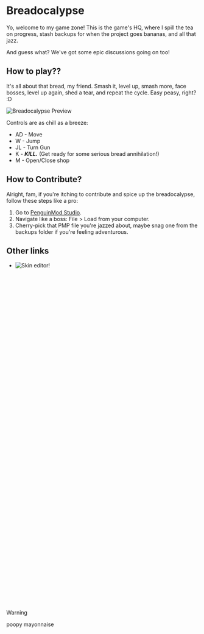 # Breadocalypse

Yo, welcome to my game zone! This is the game's HQ, where I spill the tea on progress, stash backups for when the project goes bananas, and all that jazz.

And guess what? We've got some epic discussions going on too!

## How to play??

It's all about that bread, my friend. Smash it, level up, smash more, face bosses, level up again, shed a tear, and repeat the cycle. Easy peasy, right? :D

![Breadocalypse Preview](https://github.com/KylomaskGamer/Breadocalypse/assets/83834554/df90bbba-9ef6-40d1-b592-d9878da940e8)

Controls are as chill as a breeze:

- AD - Move
- W - Jump
- JL - Turn Gun
- K - ***KILL.*** (Get ready for some serious bread annihilation!)
- M - Open/Close shop

## How to Contribute?

Alright, fam, if you're itching to contribute and spice up the breadocalypse, follow these steps like a pro:

1. Go to [PenguinMod Studio](https://studio.penguinmod.com/editor.html).
2. Navigate like a boss: File > Load from your computer.
3. Cherry-pick that PMP file you're jazzed about, maybe snag one from the backups folder if you're feeling adventurous.

## Other links
- ![Skin editor!](https://github.com/KylomaskGamer/Breadocalypse-Skin-Editor)
<br/>
<br/>
<br/>
<br/>
<br/>
<br/>
<br/>
<br/>
<br/>
<br/>
<br/>
<br/>
<br/>
<br/>
<br/>
<br/>
<br/>
<br/>
<br/>
<br/>
<br/>
<br/>
<br/>
<br/>
<br/>
<br/>
<br/>
<br/>
<br/>
<br/>
<br/>
<br/>
<br/>
<br/>
<br/>
<br/>
<br/>
<br/>
<br/>
<br/>
<br/>
<br/>
<br/>
<br/>
<br/>
<br/>
<br/>
<br/>
<br/>
<br/>
<br/>

> [!WARNING]
> poopy mayonnaise
